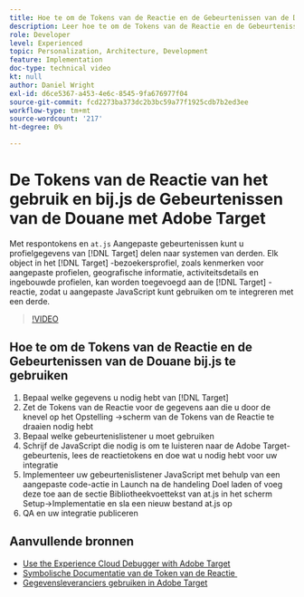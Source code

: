 ```yaml
---
title: Hoe te om de Tokens van de Reactie en de Gebeurtenissen van de Douane bij.js te gebruiken
description: Leer hoe te om de Tokens van de Reactie en de Gebeurtenissen van de Douane te gebruiken at.js om profielinformatie van Doel aan derdesystemen te delen.
role: Developer
level: Experienced
topic: Personalization, Architecture, Development
feature: Implementation
doc-type: technical video
kt: null
author: Daniel Wright
exl-id: d6ce5367-a453-4e6c-8545-9fa676977f04
source-git-commit: fcd2273ba373dc2b3bc59a77f1925cdb7b2ed3ee
workflow-type: tm+mt
source-wordcount: '217'
ht-degree: 0%

---
```


# De Tokens van de Reactie van het gebruik en bij.js de Gebeurtenissen van de Douane met Adobe Target

Met respontokens en `at.js` Aangepaste gebeurtenissen kunt u profielgegevens van [!DNL Target] delen naar systemen van derden. Elk object in het [!DNL Target] -bezoekersprofiel, zoals kenmerken voor aangepaste profielen, geografische informatie, activiteitsdetails en ingebouwde profielen, kan worden toegevoegd aan de [!DNL Target] -reactie, zodat u aangepaste JavaScript kunt gebruiken om te integreren met een derde.

>[!VIDEO](https://video.tv.adobe.com/v/23253/?quality=12)

## Hoe te om de Tokens van de Reactie en de Gebeurtenissen van de Douane bij.js te gebruiken

1. Bepaal welke gegevens u nodig hebt van [!DNL Target]
1. Zet de Tokens van de Reactie voor de gegevens aan die u door de knevel op het Opstelling ->scherm van de Tokens van de Reactie te draaien nodig hebt
1. Bepaal welke gebeurtenislistener u moet gebruiken
1. Schrijf de JavaScript die nodig is om te luisteren naar de Adobe Target-gebeurtenis, lees de reactietokens en doe wat u nodig hebt voor uw integratie
1. Implementeer uw gebeurtenislistener JavaScript met behulp van een aangepaste code-actie in Launch na de handeling Doel laden of voeg deze toe aan de sectie Bibliotheekvoettekst van at.js in het scherm Setup->Implementatie en sla een nieuw bestand at.js op
1. QA en uw integratie publiceren

## Aanvullende bronnen

* [Use the Experience Cloud Debugger with Adobe Target](../troubleshooting/troubleshoot-with-the-experience-cloud-debugger.md)
* [&#x200B; Symbolische Documentatie van de Token van de Reactie &#x200B;](https://experienceleague.adobe.com/docs/target/using/administer/response-tokens.html?lang=nl-NL)
* [Gegevensleveranciers gebruiken in Adobe Target](use-data-providers-to-integrate-third-party-data.md)
